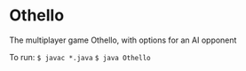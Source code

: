 # Othello
The multiplayer game Othello, with options for an AI opponent

To run: 
`$ javac *.java` 
`$ java Othello` 
